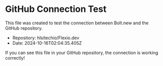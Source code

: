 # GitHub Connection Test

This file was created to test the connection between Bolt.new and the GitHub repository.

- Repository: hlsitechio/Flexio.dev
- Date: 2024-10-16T02:04:35.405Z

If you can see this file in your GitHub repository, the connection is working correctly!
